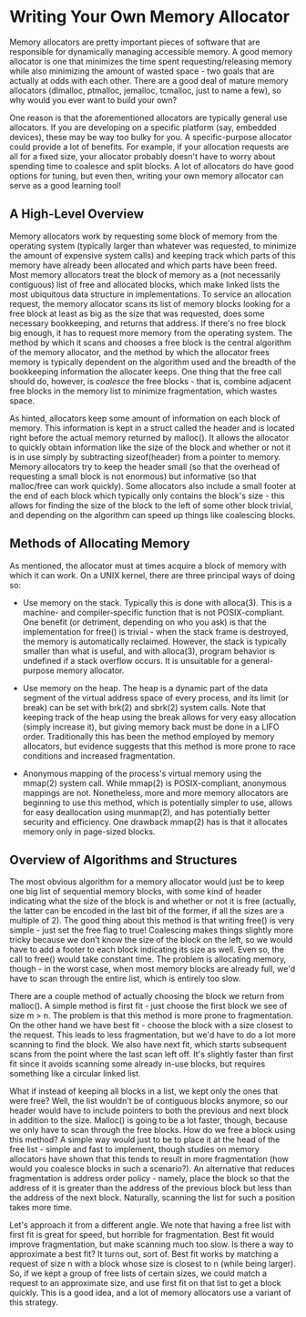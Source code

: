 Writing Your Own Memory Allocator
=================================

Memory allocators are pretty important pieces of software that are responsible for dynamically managing accessible memory. A good memory allocator is one that minimizes the time spent requesting/releasing memory while also minimizing the amount of wasted space - two goals that are actually at odds with each other. There are a good deal of mature memory allocators (dlmalloc, ptmalloc, jemalloc, tcmalloc, just to name a few), so why would you ever want to build your own?

One reason is that the aforementioned allocators are typically general use allocators. If you are developing on a specific platform (say, embedded devices), these may be way too bulky for you. A specific-purpose allocator could provide a lot of benefits. For example, if your allocation requests are all for a fixed size, your allocator probably doesn't have to worry about spending time to coalesce and split blocks. A lot of allocators do have good options for tuning, but even then, writing your own memory allocator can serve as a good learning tool!


A High-Level Overview
---------------------

Memory allocators work by requesting some block of memory from the operating system (typically larger than whatever was requested, to minimize the amount of expensive system calls) and keeping track which parts of this memory have already been allocated and which parts have been freed. Most memory allocators treat the block of memory as a (not necessarily contiguous) list of free and allocated blocks, which make linked lists the most ubiquitous data structure in implementations. To service an allocation request, the memory allocator scans its list of memory blocks looking for a free block at least as big as the size that was requested, does some necessary bookkeeping, and returns that address. If there's no free block big enough, it has to request more memory from the operating system. The method by which it scans and chooses a free block is the central algorithm of the memory allocator, and the method by which the allocator frees memory is typically dependent on the algorithm used and the breadth of the bookkeeping information the allocater keeps. One thing that the free call should do, however, is *coalesce* the free blocks - that is, combine adjacent free blocks in the memory list to minimize fragmentation, which wastes space.

As hinted, allocators keep some amount of information on each block of memory. This information is kept in a struct called the header and is located right before the actual memory returned by malloc(). It allows the allocator to quickly obtain information like the size of the block and whether or not it is in use simply by subtracting sizeof(header) from a pointer to memory. Memory allocators try to keep the header small (so that the overhead of requesting a small block is not enormous) but informative (so that malloc/free can work quickly). Some allocators also include a small footer at the end of each block which typically only contains the block's size - this allows for finding the size of the block to the left of some other block trivial, and depending on the algorithm can speed up things like coalescing blocks.


Methods of Allocating Memory
----------------------------

As mentioned, the allocator must at times acquire a block of memory with which it can work. On a UNIX kernel, there are three principal ways of doing so:

* Use memory on the stack. Typically this is done with alloca(3). This is a machine- and compiler-specific function that is not POSIX-compliant. One benefit (or detriment, depending on who you ask) is that the implementation for free() is trivial - when the stack frame is destroyed, the memory is automatically reclaimed. However, the stack is typically smaller than what is useful, and with alloca(3), program behavior is undefined if a stack overflow occurs. It is unsuitable for a general-purpose memory allocator.

* Use memory on the heap. The heap is a dynamic part of the data segment of the virtual address space of every process, and its limit (or break) can be set with brk(2) and sbrk(2) system calls. Note that keeping track of the heap using the break allows for very easy allocation (simply increase it), but giving memory back must be done in a LIFO order. Traditionally this has been the method employed by memory allocators, but evidence suggests that this method is more prone to race conditions and increased fragmentation.

* Anonymous mapping of the process's virtual memory using the mmap(2) system call. While mmap(2) is POSIX-compliant, anonymous mappings are not. Nonetheless, more and more memory allocators are beginning to use this method, which is potentially simpler to use, allows for easy deallocation using munmap(2), and has potentially better security and efficiency. One drawback mmap(2) has is that it allocates memory only in page-sized blocks.


Overview of Algorithms and Structures
-------------------------------------

The most obvious algorithm for a memory allocator would just be to keep one big list of sequential memory blocks, with some kind of header indicating what the size of the block is and whether or not it is free (actually, the latter can be encoded in the last bit of the former, if all the sizes are a multiple of 2). The good thing about this method is that writing free() is very simple - just set the free flag to true! Coalescing makes things slightly more tricky because we don't know the size of the block on the left, so we would have to add a footer to each block indicating its size as well. Even so, the call to free() would take constant time. The problem is allocating memory, though - in the worst case, when most memory blocks are already full, we'd have to scan through the entire list, which is entirely too slow.

There are a couple method of actually choosing the block we return from malloc(). A simple method is first fit - just choose the first block we see of size m > n. The problem is that this method is more prone to fragmentation. On the other hand we have best fit - choose the block with a size closest to the request. This leads to less fragmentation, but we'd have to do a lot more scanning to find the block. We also have next fit, which starts subsequent scans from the point where the last scan left off. It's slightly faster than first fit since it avoids scanning some already in-use blocks, but requires something like a circular linked list.

What if instead of keeping all blocks in a list, we kept only the ones that were free? Well, the list wouldn't be of contiguous blocks anymore, so our header would have to include pointers to both the previous and next block in addition to the size. Malloc() is going to be a lot faster, though, because we only have to scan through the free blocks. How do we free a block using this method? A simple way would just to be to place it at the head of the free list - simple and fast to implement, though studies on memory allocators have shown that this tends to result in more fragmentation (how would you coalesce blocks in such a scenario?). An alternative that reduces fragmentation is address order policy - namely, place the block so that the address of it is greater than the address of the previous block but less than the address of the next block. Naturally, scanning the list for such a position takes more time.

Let's approach it from a different angle. We note that having a free list with first fit is great for speed, but horrible for fragmentation. Best fit would improve fragmentation, but make scanning much too slow. Is there a way to approximate a best fit? It turns out, sort of. Best fit works by matching a request of size n with a block whose size is closest to n (while being larger). So, if we kept a group of free lists of certain sizes, we could match a request to an approximate size, and use first fit on that list to get a block quickly. This is a good idea, and a lot of memory allocators use a variant of this strategy.
